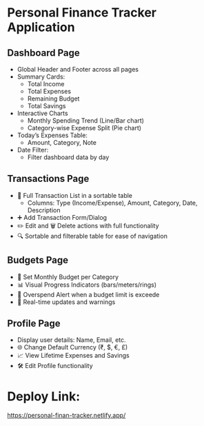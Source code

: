 # Personal Finance Tracker Application

## Dashboard Page

- Global Header and Footer across all pages
- Summary Cards:
  - Total Income
  - Total Expenses
  - Remaining Budget
  - Total Savings
- Interactive Charts
  - Monthly Spending Trend (Line/Bar chart)
  - Category-wise Expense Split (Pie chart)
- Today’s Expenses Table:
  - Amount, Category, Note
- Date Filter:
  - Filter dashboard data by day

## Transactions Page

- 📑 Full Transaction List in a sortable table
  - Columns: Type (Income/Expense), Amount, Category, Date, Description
- ➕ Add Transaction Form/Dialog
- ✏️ Edit and 🗑️ Delete actions with full functionality
- 🔍 Sortable and filterable table for ease of navigation

## Budgets Page

- 🎯 Set Monthly Budget per Category
- 📊 Visual Progress Indicators (bars/meters/rings)
- 🚨 Overspend Alert when a budget limit is exceede
- 🔄 Real-time updates and warnings

## Profile Page

- Display user details: Name, Email, etc.
- 🌐 Change Default Currency (₹, $, €, £)
- 📈 View Lifetime Expenses and Savings
- 🛠️ Edit Profile functionality

# Deploy Link:

https://personal-finan-tracker.netlify.app/
